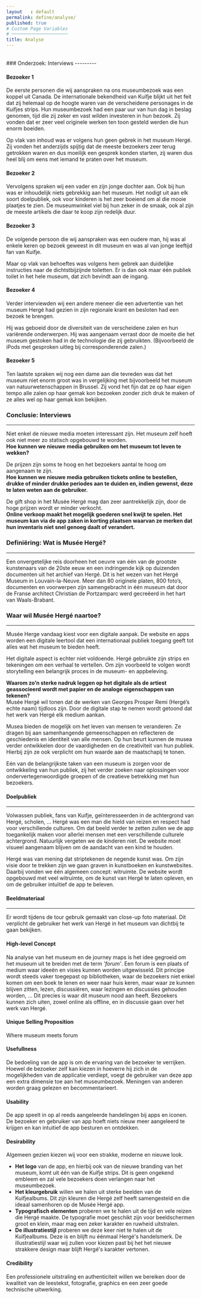 ```yaml
---
layout   : default
permalink: define/analyse/
published: true
# Custom Page Variables
# ─────────────────────
title: Analyse
---
```

<br>
### Onderzoek: Interviews
---------

#### Bezoeker 1
De eerste personen die wij aanspraken na ons museumbezoek was een koppel uit Canada. De internationale bekendheid van Kuifje blijkt uit het feit dat zij helemaal op de hoogte waren van de verscheidene personages in de Kuifjes strips. Hun museumbezoek had een paar uur van hun dag in beslag genomen, tijd die zij zeker en vast wilden investeren in hun bezoek. Zij vonden dat er zeer veel originele werken ten toon gesteld werden die hun enorm boeiden. 

Op vlak van inhoud was er volgens hun geen gebrek in het museum Hergé. Zij vonden het anderzijds spijtig dat de meeste bezoekers zeer terug getrokken waren en dus moeilijk een gesprek konden starten, zij waren dus heel blij om eens met iemand te praten over het museum.

#### Bezoeker 2
Vervolgens spraken wij een vader en zijn jonge dochter aan. Ook bij hun was er inhoudelijk niets gebrekkig aan het museum. Het nodigt uit aan elk soort doelpubliek, ook voor kinderen is het zeer boeiend om al die mooie plaatjes te zien. De museumwinkel viel bij hun zeker in de smaak, ook al zijn de meeste artikels die daar te koop zijn redelijk duur.

#### Bezoeker 3
De volgende persoon die wij aanspraken was een oudere man, hij was al enkele keren op bezoek geweest in dit museum en was al van jonge leeftijd fan van Kuifje.

Maar op vlak van behoeftes was volgens hem gebrek aan duidelijke instructies naar de dichtstbijzijnde toiletten. Er is dan ook maar één publiek toilet in het hele museum, dat zich bevindt aan de ingang.

#### Bezoeker 4
Verder interviewden wij een andere meneer die een advertentie van het museum Hergé had gezien in zijn regionale krant en besloten had een bezoek te brengen.

Hij was geboeid door de diversiteit van de verscheidene zalen en hun variërende onderwerpen. Hij was aangenaam verrast door de moeite die het museum gestoken had in de technologie die zij gebruikten. (Bijvoorbeeld de iPods met gesproken uitleg bij corresponderende zalen.)

#### Bezoeker 5
Ten laatste spraken wij nog een dame aan die tevreden was dat het museum niet enorm groot was in vergelijking met bijvoorbeeld het museum van natuurwetenschappen in Brussel. Zij vond het fijn dat ze op haar eigen tempo alle zalen op haar gemak kon bezoeken zonder zich druk te maken of ze alles wel op haar gemak kon bekijken.

### Conclusie: Interviews
---------
Niet enkel de nieuwe media moeten interessant zijn. Het museum zelf hoeft ook niet meer zo statisch opgebouwd te worden.<br>
**Hoe kunnen we nieuwe media gebruiken om het museum tot leven te wekken?**

De prijzen zijn soms te hoog en het bezoekers aantal te hoog om aangenaam te zijn.<br>
**Hoe kunnen we nieuwe media gebruiken tickets online te bestellen, drukke of minder drukke periodes aan te duiden en, indien gewenst, deze te laten weten aan de gebruiker.**

De gift shop in het Musée Hergé mag dan zeer aantrekkelijk zijn, door de hoge prijzen wordt er minder verkocht.<br>
**Online verkoop maakt het mogelijk goederen snel kwijt te spelen. Het museum kan via de app zaken in korting plaatsen waarvan ze merken dat hun inventaris niet snel genoeg daalt of verandert.**

### Definiëring: Wat is Musée Hergé?
---------
Een onvergetelijke reis doorheen het oeuvre van één van de grootste kunstenaars van de 20ste eeuw en een indringende kijk op duizenden documenten uit het archief van Hergé. Dit is het wezen van het Hergé Museum in Louvain-la-Neuve.
Meer dan 80 originele platen, 800 foto’s, documenten en voorwerpen zijn samengebracht in één museum dat door de Franse architect Christian de Portzamparc werd gecreëerd in het hart van Waals-Brabant.

### Waar wil Musée Hergé naartoe?
---------
Musée Herge vandaag kiest voor een digitale aanpak. De website en apps worden een digitale leertool dat een internationaal publiek toegang geeft tot alles wat het museum te bieden heeft.

Het digitale aspect is echter niet voldoende. Hergé gebruikte zijn strips en tekeningen om een verhaal te vertellen. Om zijn voorbeeld te volgen wordt storytelling een belangrijk proces in de museum- en appbeleving.

**Waarom zo’n sterke nadruk leggen op het digitale als de artiest geassocieerd wordt met papier en de analoge eigenschappen van tekenen?**<br>
Musée Hergé wil tonen dat de werken van Georges Prosper Remi (Hergé’s echte naam) tijdloos zijn. Door de digitale stap te nemen wordt getoond dat het werk van Hergé elk medium aankan.

Musea bieden de mogelijk om het leven van mensen te veranderen. Ze dragen bij aan samenhangende gemeenschappen en reflecteren de geschiedenis en identiteit van alle mensen. Op hun beurt kunnen de musea verder ontwikkelen door de vaardigheden en de creativiteit van hun publiek. Hierbij zijn ze ook verplicht om hun waarde aan de maatschapij te tonen.

Eén van de belangrijkste taken van een museum is zorgen voor de ontwikkeling van hun publiek, zij het verder zoeken naar oplossingen voor ondervertegenwoordigde groepen of de creatieve betrekking met hun bezoekers.

#### Doelpubliek
---------
Volwassen publiek, fans van Kuifje, geïnteresseerden in de achtergrond van Hergé, scholen, …
Hergé was een man die hield van reizen en respect had voor verschillende culturen. Om dat beeld verder te zetten zullen we de app toegankelijk maken voor allerlei mensen met een verschillende culturele achtergrond.
Natuurlijk vergeten we de kinderen niet. De website moet visueel aangenaam blijven om de aandacht van een kind te houden.

Hergé was van mening dat striptekenen de negende kunst was. Om zijn visie door te trekken zijn we gaan graven in kunstboeken en kunstwebsites. Daarbij vonden we één algemeen concept: witruimte.
De website wordt opgebouwd met veel witruimte, om de kunst van Hergé te laten opleven, en om de gebruiker intuïtief de app te beleven.

#### Beeldmateriaal
---------
Er wordt tijdens de tour gebruik gemaakt van close-up foto materiaal. Dit verplicht de gebruiker het werk van Hergé in het museum van dichtbij te gaan bekijken.

#### High-level Concept
Na analyse van het museum en de journey maps is het idee gegroeid om het museum uit te breiden met de term _'forum'_. Een forum is een plaats of medium waar ideeën en visies kunnen worden uitgewisseld. Dit principe wordt steeds vaker toegepast op bibliotheken, waar de bezoekers niet enkel komen om een boek te lenen en weer naar huis keren, maar waar ze kunnen blijven zitten, lezen, discussiëren, waar lezingen en discussies gehouden worden, ... 
Dit precies is waar dit museum nood aan heeft. Bezoekers kunnen zich uiten, zowel online als offline, en in discussie gaan over het werk van Hergé.

#### Unique Selling Proposition
<div class="usp">Where museum meets forum</div>

#### Usefullness
De bedoeling van de app is om de ervaring van de bezoeker te verrijken. Hoewel de bezoeker zelf kan kiezen in hoeverre hij zich in de mogelijkheden van de applicatie verdiept, voegt de gebruiker van deze app een extra dimensie toe aan het museumbezoek. Meningen van anderen worden graag gelezen en becommentarieert.

#### Usability
De app speelt in op al reeds aangeleerde handelingen bij apps en iconen. De bezoeker en gebruiker van app hoeft niets nieuw meer aangeleerd te krijgen en kan intuitief de app besturen en ontdekken.

#### Desirability
Algemeen gezien kiezen wij voor een strakke, moderne en nieuwe look.
- **Het logo** van de app, en hierbij ook van de nieuwe branding van het museum, komt uit één van de Kuifje strips. Dit is geen ongekend embleem en zal vele bezoekers doen verlangen naar het museumbezoek.
- **Het kleurgebruik** willen we halen uit sterke beelden van de Kuifjealbums. Dit zijn kleuren die Hergé zelf heeft samengesteld en die ideaal samenhoren op de Musée Hergé app.
- **Typografisch elementen** proberen we te halen uit de tijd en vele reizen die Hergé maakte. De typografie moet geschikt zijn voor beeldschermen groot en klein, maar mag een zeker karakter en ruwheid uitstralen.
- **De illustratiestijl** proberen we deze keer niet te halen uit de Kuifjealbums. Deze is en blijft nu éénmaal Hergé's handelsmerk. De illustratiestijl waar wij zullen voor kiezen past bij het het nieuwe strakkere design maar blijft Hergé's karakter vertonen.

#### Credibility
Een professionele uitstraling en authenticiteit willen we bereiken door de kwaliteit van de leestekst, fotografie, graphics en een zeer goede technische uitwerking.

